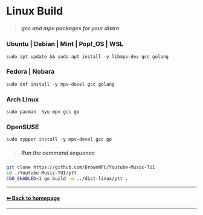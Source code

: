 # Linux Build
> #####  gcc and mpv packages for your distro
### Ubuntu | Debian  | Mint | Pop!_OS | WSL
```
sudo apt update && sudo apt install -y libmpv-dev gcc golang
```
### Fedora | Nobara
```
sudo dnf install -y mpv-devel gcc golang
```
### Arch Linux
```
sudo pacman -Syu mpv gcc go
```
### OpenSUSE
```
sudo zypper install -y mpv-devel gcc go
```
> #####  Run the command sequence
```bash
git clone https://github.com/BrownNPC/Youtube-Music-TUI
cd ./Youtube-Music-TUI/ytt
CGO_ENABLED=1 go build -o ../dist-linux/ytt . 
```
---
#### [⬅ Back to homepage](https://github.com/BrownNPC/Youtube-Music-TUI/?tab=readme-ov-file#features-)
---